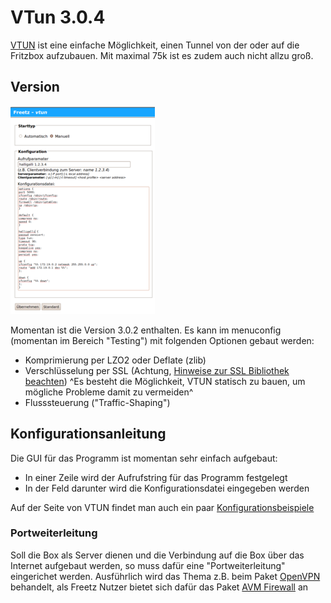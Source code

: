 # VTun 3.0.4

[VTUN](http://vtun.sourceforge.net/) ist eine
einfache Möglichkeit, einen Tunnel von der oder auf die Fritzbox
aufzubauen. Mit maximal 75k ist es zudem auch nicht allzu groß.

Version
-------

[![vtun configuration GUI](../../docs/screenshots/125_md.png)](../../docs/screenshots/125.png)

Momentan ist die Version 3.0.2 enthalten. Es kann im menuconfig
(momentan im Bereich "Testing") mit folgenden Optionen gebaut werden:

-   Komprimierung per LZO2 oder Deflate (zlib)
-   Verschlüsselung per SSL (Achtung, [Hinweise zur SSL Bibliothek
    beachten](../FAQ.html#NachdemFlashenistdieBoxnichtmehrerreichbarundoderrebootetständig))
    ^Es besteht die Möglichkeit, VTUN statisch zu bauen, um mögliche Probleme damit zu vermeiden^
-   Flusssteuerung ("Traffic-Shaping")

Konfigurationsanleitung
-----------------------

Die GUI für das Programm ist momentan sehr einfach aufgebaut:

-   In einer Zeile wird der Aufrufstring für das Programm festgelegt
-   In der Feld darunter wird die Konfigurationsdatei eingegeben werden

Auf der Seite von VTUN findet man auch ein paar
[Konfigurationsbeispiele](http://vtun.sourceforge.net/setup.html)

### Portweiterleitung

Soll die Box als Server dienen und die Verbindung auf die Box über das
Internet aufgebaut werden, so muss dafür eine "Portweiterleitung"
eingerichet werden. Ausführlich wird das Thema z.B. beim Paket
[OpenVPN](openvpn.html#Portweiterleitung) behandelt, als Freetz
Nutzer bietet sich dafür das Paket [AVM
Firewall](../avm-firewall/README.md) an

